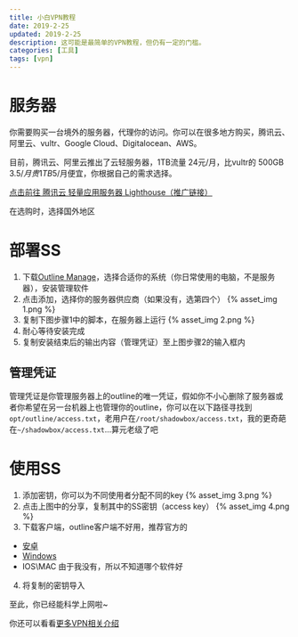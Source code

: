 ```yaml
---
title: 小白VPN教程
date: 2019-2-25
updated: 2019-2-25
description: 这可能是最简单的VPN教程，但仍有一定的门槛。
categories: [工具]
tags: [vpn]
---
```


# 服务器

你需要购买一台境外的服务器，代理你的访问。你可以在很多地方购买，腾讯云、阿里云、vultr、Google Cloud、Digitalocean、AWS。

目前，腾讯云、阿里云推出了云轻服务器，1TB流量 24元/月，比vultr的 500GB 3.5$/月贵 1TB 5$/月便宜，你根据自己的需求选择。

[点击前往 腾讯云 轻量应用服务器 Lighthouse（推广链接）](https://url.cn/CabLBmhb)

在选购时，选择国外地区

<!-- more -->

# 部署SS

1. 下载[Outline Manage](https://github.com/Jigsaw-Code/outline-server/releases)，选择合适你的系统（你日常使用的电脑，不是服务器），安装管理软件
2. 点击添加，选择你的服务器供应商（如果没有，选第四个）
   {% asset_img 1.png %}
3. 复制下图步骤1中的脚本，在服务器上运行
   {% asset_img 2.png %}
4. 耐心等待安装完成
5. 复制安装结束后的输出内容（管理凭证）至上图步骤2的输入框内

## 管理凭证

管理凭证是你管理服务器上的outline的唯一凭证，假如你不小心删除了服务器或者你希望在另一台机器上也管理你的outline，你可以在以下路径寻找到`opt/outline/access.txt`，老用户在`/root/shadowbox/access.txt`，我的更奇葩在`~/shadowbox/access.txt`...算元老级了吧

# 使用SS

1. 添加密钥，你可以为不同使用者分配不同的key
   {% asset_img 3.png %}
2. 点击上图中的分享，复制其中的SS密钥（access key）
   {% asset_img 4.png %}
3. 下载客户端，outline客户端不好用，推荐官方的
  - [安卓](https://github.com/shadowsocks/shadowsocks-android/releases)
  - [Windows](https://github.com/shadowsocks/shadowsocks-windows/releases)
  - IOS\MAC 由于我没有，所以不知道哪个软件好
4. 将复制的密钥导入

至此，你已经能科学上网啦~

你还可以看看[更多VPN相关介绍](/more/vpn)
